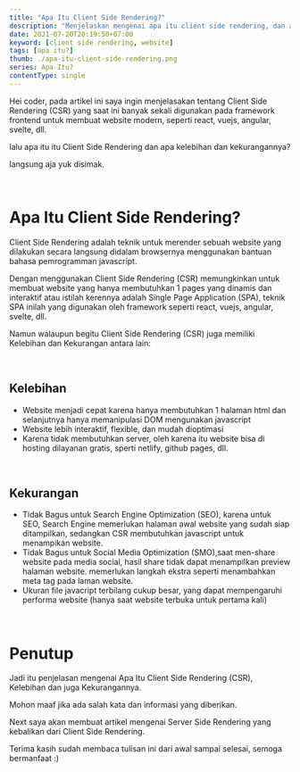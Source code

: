 ```yaml
---
title: "Apa Itu Client Side Rendering?"
description: "Menjelaskan mengenai apa itu client side rendering, dan apa kelebihan dan kekurangannya dari client side rendering?"
date: 2021-07-20T20:19:50+07:00
keyword: [client side rendering, website]
tags: [apa itu?]
thumb: ./apa-itu-client-side-rendering.png
series: Apa Itu?
contentType: single
---
```


Hei coder, pada artikel ini saya ingin menjelasakan tentang Client Side Rendering (CSR) yang saat ini banyak sekali digunakan pada framework frontend untuk membuat website modern, seperti react, vuejs, angular, svelte, dll.

lalu apa itu itu Client Side Rendering dan apa kelebihan dan kekurangannya?

langsung aja yuk disimak.

<br/>

# Apa Itu Client Side Rendering?

Client Side Rendering adalah teknik untuk merender sebuah website yang dilakukan secara langsung didalam browsernya menggunakan bantuan bahasa pemrogramman javascript.

Dengan menggunakan Client Side Rendering (CSR) memungkinkan untuk membuat website yang hanya membutuhkan 1 pages yang dinamis dan interaktif atau istilah kerennya adalah Single Page Application (SPA), teknik SPA inilah yang digunakan oleh framework seperti react, vuejs, angular, svelte, dll.

Namun walaupun begitu Client Side Rendering (CSR) juga memiliki Kelebihan dan Kekurangan antara lain:

<br/>

## Kelebihan
  - Website menjadi cepat karena hanya membutuhkan 1 halaman html dan selanjutnya hanya memanipulasi DOM mengunakan javascript
  - Website lebih interaktif, flexible, dan mudah dioptimasi
  - Karena tidak membutuhkan server, oleh karena itu website bisa di hosting dilayanan gratis, sperti netlify, github pages, dll.

<br/>

## Kekurangan 
  - Tidak Bagus untuk Search Engine Optimization (SEO), karena untuk SEO, Search Engine memerlukan halaman awal website yang sudah siap ditampilkan, sedangkan CSR membutuhkan javascript untuk menampikan website.
  - Tidak Bagus untuk Social Media Optimization (SMO),saat men-share website pada media social, hasil share tidak dapat menampilkan preview halaman website. memerlukan langkah ekstra seperti menambahkan meta tag pada laman website.
  - Ukuran file javacript terbilang cukup besar, yang dapat mempengaruhi performa website (hanya saat website terbuka untuk pertama kali)

<br/>

# Penutup

Jadi itu penjelasan mengenai Apa Itu Client Side Rendering (CSR), Kelebihan dan juga Kekurangannya.

Mohon maaf jika ada salah kata dan informasi yang diberikan.

Next saya akan membuat artikel mengenai Server Side Rendering yang kebalikan dari Client Side Rendering.

Terima kasih sudah membaca tulisan ini dari awal sampai selesai, semoga bermanfaat :)